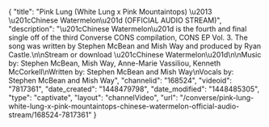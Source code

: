 {
    "title": "Pink Lung (White Lung x Pink Mountaintops) \u2013 \u201cChinese Watermelon\u201d (OFFICIAL AUDIO STREAM)",
    "description": "\u201cChinese Watermelon\u201d is the fourth and final single off of the third Converse CONS compilation, CONS EP Vol. 3. The song was written by Stephen McBean and Mish Way and produced by Ryan Castle.\n\nStream or download \u201cChinese Watermelon\u201d\n\nMusic by: Stephen McBean, Mish Way, Anne-Marie Vassiliou, Kenneth McCorkell\nWritten by: Stephen McBean and Mish Way\nVocals by: Stephen McBean and Mish Way",
    "channelid": "168524",
    "videoid": "7817361",
    "date_created": "1448479798",
    "date_modified": "1448485305",
    "type": "captivate",
    "layout": "channelVideo",
    "url": "\/converse\/pink-lung-white-lung-x-pink-mountaintops-chinese-watermelon-official-audio-stream\/168524-7817361"
}